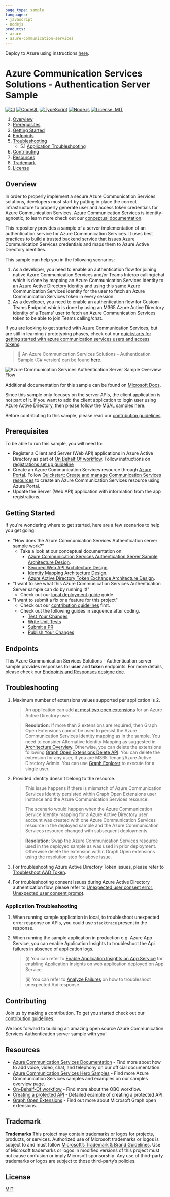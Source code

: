 ```yaml
---
page_type: sample
languages:
- javascript
- nodejs
products:
- azure
- azure-communication-services
---
```


Deploy to Azure using instructions [here](./docs/deployment-guides/deploy-and-test-sample-on-azure.md).

# Azure Communication Services Solutions - Authentication Server Sample

[![CI](https://github.com/Azure-Samples/communication-services-authentication-hero-nodejs/actions/workflows/ci.yml/badge.svg)](https://github.com/Azure-Samples/communication-services-authentication-hero-nodejs/actions/workflows/ci.yml)
[![CodeQL](https://github.com/Azure-Samples/communication-services-authentication-hero-nodejs/actions/workflows/codeql-analysis.yml/badge.svg)](https://github.com/Azure-Samples/communication-services-authentication-hero-nodejs/actions/workflows/codeql-analysis.yml)
[![TypeScript](https://img.shields.io/badge/%3C%2F%3E-TypeScript-%230074c1.svg)](https://www.typescriptlang.org/)
[![Node.js](https://img.shields.io/badge/%3C%2F%3E-Node.js-%230074c1.svg)](https://nodejs.org/)
[![License: MIT](https://img.shields.io/badge/License-MIT-yellow.svg)](https://opensource.org/licenses/MIT)

1. [Overview](#overview)
2. [Prerequisites](#prerequisites)
3. [Getting Started](#getting-started)
4. [Endpoints](#endpoints)
5. [Troubleshooting](#troubleshooting)
   - 5.1 [Application Troubleshooting](#application-troubleshooting)
6. [Contributing](#contributing)
7. [Resources](#resources)
8. [Trademark](#trademark)
9. [License](#license)

## Overview

In order to properly implement a secure Azure Communication Services solutions, developers must start by putting in place the correct infrastructure to properly generate user and access token credentials for Azure Communication Services. Azure Communication Services is identity-agnostic, to learn more check out our [conceptual documentation](https://docs.microsoft.com/azure/communication-services/concepts/identity-model).

This repository provides a sample of a server implementation of an authentication service for Azure Communication Services. It uses best practices to build a trusted backend service that issues Azure Communication Services credentials and maps them to Azure Active Directory identities. 

This sample can help you in the following scenarios:
1. As a developer, you need to enable an authentication flow for joining native Azure Communication Services and/or Teams Interop calling/chat which is done by mapping an Azure Communication Services identity to an Azure Active Directory identity and using this same Azure Communication Services identity for the user to fetch an Azure Communication Services token in every session.
2. As a developer, you need to enable an authentication flow for Custom Teams Endpoint which is done by using an M365 Azure Active Directory identity of a Teams' user to fetch an Azure Communication Services token to be able to join Teams calling/chat.

If you are looking to get started with Azure Communication Services, but are still in learning / prototyping phases, check out our [quickstarts for getting started with azure communication services users and access tokens](https://docs.microsoft.com/azure/communication-services/quickstarts/access-tokens?pivots=programming-language-javascript).

> :loudspeaker: An Azure Communication Services Solutions - Authentication Sample (C# version) can be found [here](https://github.com/Azure-Samples/communication-services-authentication-hero-csharp).

![Azure Communication Services Authentication Server Sample Overview Flow](docs/images/ACS-Authentication-Server-Sample_Overview-Flow.png)

Additional documentation for this sample can be found on [Microsoft Docs](https://docs.microsoft.com/azure/communication-services/samples/trusted-auth-sample).

Since this sample only focuses on the server APIs, the client application is not part of it. If you want to add the client application to login user using Azure Active Directory, then please follow the MSAL samples [here](https://github.com/AzureAD/microsoft-authentication-library-for-js).

Before contributing to this sample, please read our [contribution guidelines](./CONTRIBUTING.md).

## Prerequisites

To be able to run this sample, you will need to:

- Register a Client and Server (Web API) applications in Azure Active Directory as part of [On Behalf Of workflow](https://docs.microsoft.com/azure/active-directory/develop/v2-oauth2-on-behalf-of-flow). Follow instructions on [registrations set up guideline](./docs/deployment-guides/set-up-app-registrations.md)
- Create an Azure Communication Services resource through [Azure Portal](https://portal.azure.com). Follow [Quickstart: Create and manage Communication Services resources](https://docs.microsoft.com/azure/communication-services/quickstarts/create-communication-resource?tabs=windows&pivots=platform-azp) to create an Azure Communication Services resource using Azure Portal.
- Update the Server (Web API) application with information from the app registrations.

## Getting Started

If you're wondering where to get started, here are a few scenarios to help you get going:

* "How does the Azure Communication Services Authentication server sample work?"
  * Take a look at our conceptual documentation on:
    - [Azure Communication Services Authentication Server Sample Architecture Design](./docs/design-guides/architecture-overview.md).
    - [Secured Web API Architecture Design](./docs/design-guides/secured-web-api-design.md).
    - [Identity Mapping Architecture Design](./docs/design-guides/identity-mapping-design-graph-open-extensions.md).
    - [Azure Active Directory Token Exchange Architecture Design](./docs/design-guides/token-exchange-design.md).
* "I want to see what this Azure Communication Services Authentication Server sample can do by running it!"
  * Check out our [local deployment guide](./docs/deployment-guides/deploy-locally.md) guide.
* "I want to submit a fix or a feature for this project"
  * Check out our [contribution guidelines](CONTRIBUTING.md) first.
  * Check out the following guides in sequence after coding.
    * [Test Your Changes](<docs/contribution-guides/2. test-your-changes.md>)
    * [Write Unit Tests](<docs/contribution-guides/3. write-unit-tests.md>)
    * [Submit a PR](<docs/contribution-guides/4. submit-a-pr.md>)
    * [Publish Your Changes](<docs/contribution-guides/5. publish-your-changes.md>)

## Endpoints

This Azure Communication Services Solutions - Authentication server sample provides responses for **user** and **token** endpoints. For more details, please check our [Endpoints and Responses designe doc](./docs/design-guides/endpoints-and-responses.md).

## Troubleshooting
1. Maximum number of extensions values supported per application is 2.
   > An application can add [at most two open extensions](https://docs.microsoft.com/graph/extensibility-overview#open-extension-limits) for an Azure Active Directory user. 

   > **Resolution:** If more than 2 extensions are required, then Graph Open Extensions cannot be used to persist the Azure Communication Services Identity mapping as in the sample. You need to consider Alternative Identity Mapping as suggested in [Architecture Overview](./docs/design-guides/architecture-overview.md). Otherwise, you can delete the extensions following [Graph Open Extensions Delete API](https://docs.microsoft.com/graph/extensibility-open-users#4-delete-a-users-roaming-profile). You can delete the extension for any user, if you are M365 Tenant/Azure Active Directory Admin. You can use [Graph Explorer](https://developer.microsoft.com/graph/graph-explorer) to execute for a single user.

2. Provided identity doesn't belong to the resource.
   > This issue happens if there is mismatch of Azure Communication Services Identity persisted within Graph Open Extensions user instance and the Azure Communication Services resource.
   >
   > The scenario would happen when the Azure Communication Service Identity mapping for a Azure Active Directory user account was created with one Azure Communication Services resource in the deployed sample and the Azure Communication Services resource changed with subsequent deployments. 

   > **Resolution:** Swap the Azure Communication Services resource used in the deployed sample as was used in prior deployment. Otherwise delete the extension within Graph Open extensions using the resolution step for above issue.

3. For troubleshooting Azure Active Directory Token issues, please refer to [Troubleshoot AAD Token](https://docs.microsoft.com/azure/databricks/dev-tools/api/latest/aad/troubleshoot-aad-token).

4. For troubleshooting consent issues during Azure Active Directory authentication flow, please refer to [Unexpected user consent error](https://docs.microsoft.com/azure/active-directory/manage-apps/application-sign-in-unexpected-user-consent-error#requesting-not-authorized-permissions-error), [Unexpected user consent prompt](https://docs.microsoft.com/azure/active-directory/manage-apps/application-sign-in-unexpected-user-consent-prompt).

### Application Troubleshooting
1. When running sample application in local, to troubleshoot unexpected error response on APIs, you could use `stacktrace` present in the response.

2. When running the sample application in production e.g. Azure App Service, you can enable Application Insights to troubleshoot the Api failures in absence of application logs. 
   > (i) You can refer to [Enable Application Insights on App Service](https://docs.microsoft.com/azure/azure-monitor/app/azure-web-apps-net-core?tabs=Linux%2Cwindows#enable-monitoring) for enabling Application Insights on web application deployed on App Service.
   >
   > (ii) You can refer to [Analyze Failures](https://docs.microsoft.com/azure/azure-monitor/app/tutorial-runtime-exceptions#analyze-failures) on how to troubleshoot unexpected Api response. 

## Contributing

Join us by making a contribution. To get you started check out our [contribution guidelines](CONTRIBUTING.md).

We look forward to building an amazing open source Azure Communication Services Authentication server sample with you!

## Resources

- [Azure Communication Services Documentation](https://docs.microsoft.com/azure/communication-services/) - Find more about how to add voice, video, chat, and telephony on our official documentation.
- [Azure Communication Services Hero Samples](https://docs.microsoft.com/azure/communication-services/samples/overview) - Find more Azure Communication Services samples and examples on our samples overview page.
- [On-Behalf-Of workflow](https://docs.microsoft.com/azure/active-directory/develop/v2-oauth2-on-behalf-of-flow) - Find more about the OBO workflow.
- [Creating a protected API](https://github.com/Azure-Samples/active-directory-dotnet-native-aspnetcore-v2/tree/master/2.%20Web%20API%20now%20calls%20Microsoft%20Graph) - Detailed example of creating a protected API.
- [Graph Open Extensions](https://docs.microsoft.com/graph/extensibility-open-users) - Find out more about Microsoft Graph open extensions.

## Trademark

**Trademarks** This project may contain trademarks or logos for projects, products, or services. Authorized use of Microsoft trademarks or logos is subject to and must follow [Microsoft’s Trademark & Brand Guidelines](https://www.microsoft.com/legal/intellectualproperty/trademarks/usage/general). Use of Microsoft trademarks or logos in modified versions of this project must not cause confusion or imply Microsoft sponsorship. Any use of third-party trademarks or logos are subject to those third-party’s policies.

## License

[MIT](LICENSE.md)
